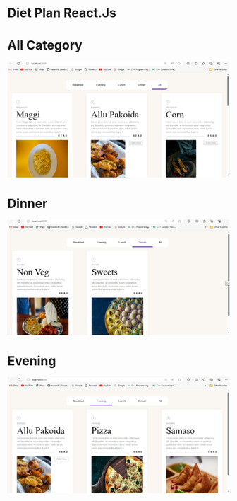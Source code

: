 # Diet Plan React.Js

# All Category
<img src = "https://github.com/naeem92/React_Diet_Plan/blob/main/public/images/All.png">

# Dinner
<img src = "https://github.com/naeem92/React_Diet_Plan/blob/main/public/images/Dinner.png">

# Evening
<img src = "https://github.com/naeem92/React_Diet_Plan/blob/main/public/images/Evening.png">


